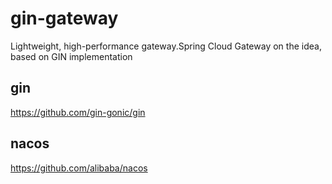 # gin-gateway
Lightweight, high-performance gateway.Spring Cloud Gateway on the idea, based on GIN implementation

## gin
https://github.com/gin-gonic/gin

## nacos
https://github.com/alibaba/nacos
